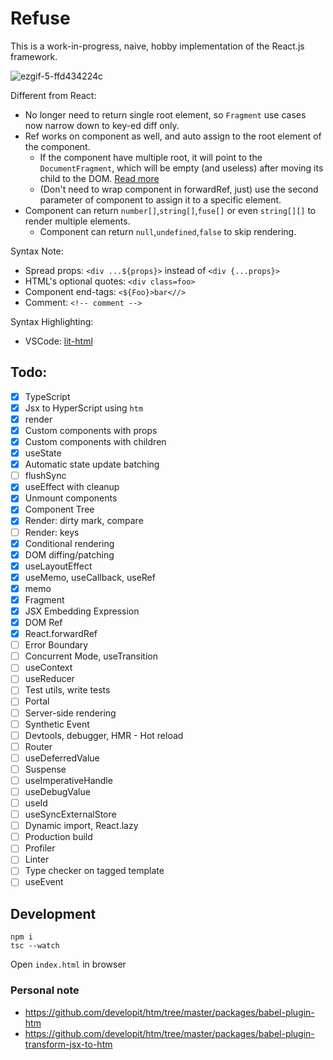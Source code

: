 # Refuse

This is a work-in-progress, naive, hobby implementation of the React.js framework.

![ezgif-5-ffd434224c](https://user-images.githubusercontent.com/12293622/178789425-b6115cb7-39b0-43a2-afa7-2fd0acef0ded.gif)

Different from React:
- No longer need to return single root element, so `Fragment` use cases now narrow down to key-ed diff only.
- Ref works on component as well, and auto assign to the root element of the component.
  - If the component have multiple root, it will point to the `DocumentFragment`, which will be empty (and useless) after moving its child to the DOM. [Read more](https://developer.mozilla.org/en-US/docs/Web/API/DocumentFragment#usage_notes)
  - (Don't need to wrap component in forwardRef, just) use the second parameter of component to assign it to a specific element.
- Component can return `number[]`,`string[]`,`fuse[]` or even `string[][]` to render multiple elements.
  - Component can return `null`,`undefined`,`false` to skip rendering.

Syntax Note:
- Spread props: `<div ...${props}>` instead of `<div {...props}>`
- HTML's optional quotes: `<div class=foo>`
- Component end-tags: `<${Foo}>bar<//>`
- Comment: `<!-- comment -->`

Syntax Highlighting:
- VSCode: [lit-html](https://marketplace.visualstudio.com/items?itemName=bierner.lit-html)

## Todo:
- [x] TypeScript
- [x] Jsx to HyperScript using `htm`
- [x] render
- [x] Custom components with props
- [x] Custom components with children
- [x] useState
- [X] Automatic state update batching
- [ ] flushSync
- [x] useEffect with cleanup
- [x] Unmount components
- [x] Component Tree
- [x] Render: dirty mark, compare
- [ ] Render: keys
- [x] Conditional rendering
- [x] DOM diffing/patching
- [x] useLayoutEffect
- [x] useMemo, useCallback, useRef
- [x] memo
- [x] Fragment
- [x] JSX Embedding Expression
- [x] DOM Ref
- [x] React.forwardRef
- [ ] Error Boundary
- [ ] Concurrent Mode, useTransition
- [ ] useContext
- [ ] useReducer
- [ ] Test utils, write tests
- [ ] Portal
- [ ] Server-side rendering
- [ ] Synthetic Event
- [ ] Devtools, debugger, HMR - Hot reload
- [ ] Router
- [ ] useDeferredValue
- [ ] Suspense
- [ ] useImperativeHandle
- [ ] useDebugValue
- [ ] useId
- [ ] useSyncExternalStore
- [ ] Dynamic import, React.lazy
- [ ] Production build
- [ ] Profiler
- [ ] Linter
- [ ] Type checker on tagged template
- [ ] useEvent

## Development
```
npm i
tsc --watch
```

Open `index.html` in browser

### Personal note
- https://github.com/developit/htm/tree/master/packages/babel-plugin-htm
- https://github.com/developit/htm/tree/master/packages/babel-plugin-transform-jsx-to-htm
